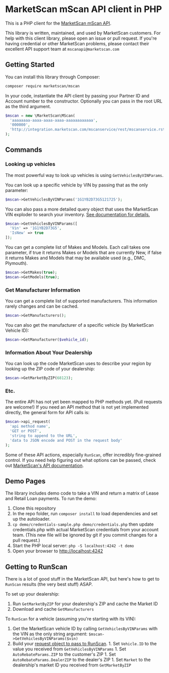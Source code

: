 # MarketScan mScan API client in PHP

This is a PHP client for the [MarketScan mScan API](http://www.marketscan.com/mScanAPIDocumentation/html/Welcome.htm).

This library is written, maintained, and used by MarketScan customers. For help with this client library, please open an issue or pull request.  If you're having credential or other MarketScan problems, please contact their excellent API support team at `mscanapi@marketscan.com`

## Getting Started

You can install this library through Composer:

```bash
composer require marketscan/mscan
```

In your code, instantiate the API client by passing your Partner ID and Account number to the constructor.  Optionally you can pass in the root URL as the third argument.

```php
$mscan = new \MarketScan\MScan(
  'aaaaaaaa-aaaa-aaaa-aaaa-aaaaaaaaaaaa',
  '000000',
  'http://integration.marketscan.com/mscanservice/rest/mscanservice.rst/?'
);
```

## Commands

### Looking up vehicles

The most powerful way to look up vehicles is using `GetVehiclesByVINParams`.

You can look up a specific vehicle by VIN by passing that as the only parameter:

```php
$mscan->GetVehiclesByVINParams('1G1YB2D73G5121725');
```

You can also pass a more detailed query object that uses the MarketScan VIN exploder to search your inventory. [See documentation for details.](http://www.marketscan.com/mScanAPIDocumentation/html/15d771de-6906-4951-9ccf-9d9a97c48269.htm)

```php
$mscan->GetVehiclesByVINParams([
  'Vin' => '1G1YB2D73G5',
  'IsNew' => true
]);
```

You can get a complete list of Makes and Models. Each call takes one parameter, if true it returns Makes or Models that are currently New, if false it returns Makes and Models that may be available used (e.g., DMC, Plymouth).

```php
$mscan->GetMakes(true);
$mscan->GetModels(true);
```


### Get Manufacturer Information

You can get a complete list of supported manufacturers. This information rarely changes and can be cached.

```php
$mscan->GetManufacturers();
```

You can also get the manufacturer of a specific vehicle (by MarketScan Vehicle ID):

```php
$mscan->GetManufacturer($vehicle_id);
```

### Information About Your Dealership

You can look up the code MarketScan uses to describe your region by looking up the ZIP code of your dealership:

```php
$mscan->GetMarketByZIP(68123);
```

### Etc.

The entire API has not yet been mapped to PHP methods yet. (Pull requests are welcome!) If you need an API method that is not yet implemented directly, the general form for API calls is:

```php
$mscan->api_request(
  'api method name',
  'GET or POST',
  'string to append to the URL',
  'data to JSON encode and POST in the request body'
);
```

Some of these API actions, especially `RunScan`, offer incredibly fine-grained control. If you need help figuring out what options can be passed, check out [MarketScan's API documentation](http://www.marketscan.com/mScanAPIDocumentation/html/Welcome.htm).

## Demo Pages

The library includes demo code to take a VIN and return a matrix of Lease and Retail Loan payments. To run the demo:

  1. Clone this repository
  1. In the repo folder, run `composer install` to load dependencies and set up the autoloader.
  1. `cp demo/credentials-sample.php demo/credentials.php` then update credentials.php with actual MarketScan credentials from your account team.  (This new file will be ignored by git if you commit changes for a pull request.)
  1. Start the PHP local server: `php -S localhost:4242 -t demo`
  1. Open your browser to [http://localhost:4242](http://localhost:4242)

## Getting to RunScan

There is a lot of good stuff in the MarketScan API, but here's how to get to `RunScan` results (the very best stuff) ASAP.

To set up your dealership:

  1. Run `GetMarketByZIP` for your dealership's ZIP and cache the Market ID
  1. Download and cache `GetManufacturers`

To `RunScan` for a vehicle (assuming you're starting with its VIN):

  1. Get the MarketScan vehicle ID by calling `GetVehiclesByVINParams` with the VIN as the only string argument: `$mscan->GetVehiclesByVINParams($vin)`
  1. Build your [request object to pass to RunScan](http://www.marketscan.com/mScanAPIDocumentation/html/ed481d63-01f7-38fc-e444-c14233114f11.htm).
    1. Set `Vehicle.ID` to the value you received from `GetVehiclesByVINParams`
    1. Set `AutoRebateParams.ZIP` to the customer's ZIP
    1. Set `AutoRebateParams.DealerZIP` to the dealer's ZIP
    1. Set `Market` to the dealership's market ID you received from `GetMarketByZIP`
